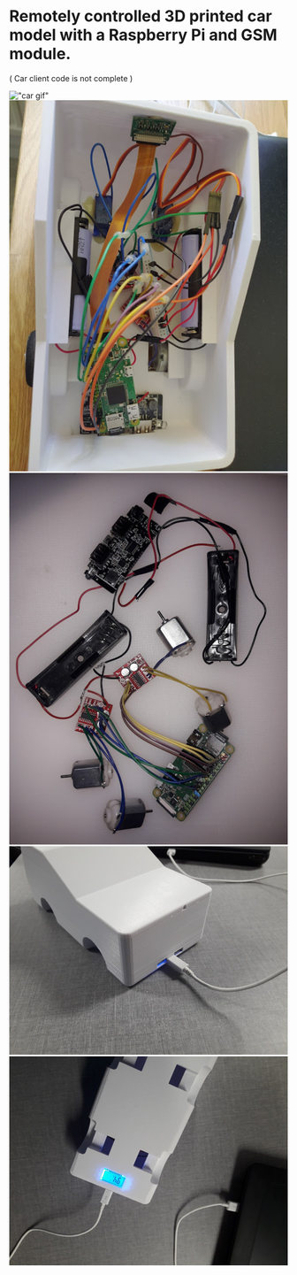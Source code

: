 # Remotely controlled 3D printed car model with a Raspberry Pi and GSM module.
( Car client code is not complete )

!["car gif"](readme/car.gif)   
![](readme/inside.jpg) ![](readme/main_components.jpg)
![](readme/charging.jpg) ![](readme/charging1.jpg)
